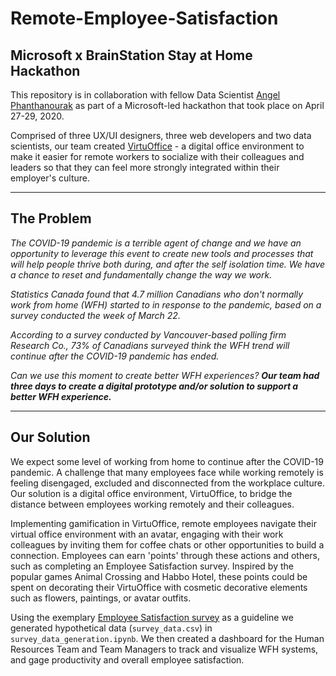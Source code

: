 # Remote-Employee-Satisfaction
## Microsoft x BrainStation Stay at Home Hackathon

This repository is in collaboration with fellow Data Scientist <a href="https://github.com/angelphanth">Angel Phanthanourak</a> as part of a Microsoft-led hackathon that took place on April 27-29, 2020.

Comprised of three UX/UI designers, three web developers and two data scientists, our team created <a href="https://virtuoffice.netlify.app/office">VirtuOffice</a> - a digital office environment to make it easier for remote workers to socialize with their colleagues and leaders so that they can feel more strongly integrated within their employer's culture.

---

## The Problem

<i>The COVID-19 pandemic is a terrible agent of change and we have an opportunity to leverage this event to create new tools and processes that will help people thrive both during, and after the self isolation time. We have a chance to reset and fundamentally change the way we work.</i>

<i>Statistics Canada found that 4.7 million Canadians who don't normally work from home (WFH) started to in response to the pandemic, based on a survey conducted the week of March 22.</i>

<i>According to a survey conducted by Vancouver-based polling firm Research Co., 73% of Canadians surveyed think the WFH trend will continue after the COVID-19 pandemic has ended.</i>
  
<i>Can we use this moment to create better WFH experiences? <strong>Our team had three days to create a digital prototype and/or solution to support a better WFH experience.</strong></i>

---

## Our Solution

We expect some level of working from home to continue after the COVID-19 pandemic. A challenge that many employees face while working remotely is feeling disengaged, excluded and disconnected from the workplace culture. Our solution is a digital office environment, VirtuOffice, to bridge the distance between employees working remotely and their colleagues. 

Implementing gamification in VirtuOffice, remote employees navigate their virtual office environment with an avatar, engaging with their work colleagues by inviting them for coffee chats or other opportunities to build a connection. Employees can earn 'points' through these actions and others, such as completing an Employee Satisfaction survey. Inspired by the popular games Animal Crossing and Habbo Hotel, these points could be spent on decorating their VirtuOffice with cosmetic decorative elements such as flowers, paintings, or avatar outfits.

Using the exemplary <a href="https://docs.google.com/forms/d/e/1FAIpQLSeh68q-tSMe9ku8XagScJkL9ySxHcXZl-P5q_m4pEUOSo87Hw/viewform">Employee Satisfaction survey</a> as a guideline we generated hypothetical data (`survey_data.csv`) in `survey_data_generation.ipynb`.  We then created a dashboard for the Human Resources Team and Team Managers to track and visualize WFH systems, and gage productivity and overall employee satisfaction.
